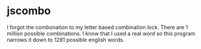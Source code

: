# jscombo
I forgot the combonation to my letter based combination lock. There are 1 million possible combinations. I know that I used a real word so this program narrows it down to 1281 possible english words.